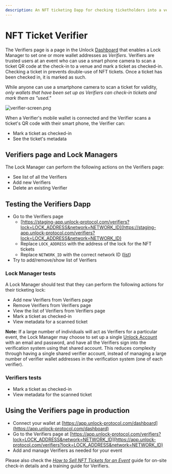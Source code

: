 ```yaml
---
description: An NFT ticketing Dapp for checking ticketholders into a venue at an event.
---
```


# NFT Ticket Verifier

The Verifiers page is a page in the Unlock [Dashboard](/basics/new-to-unlock/deploying-a-lock) that enables a Lock Manager to set one or more wallet addresses as _Verifiers_. Verifiers are trusted users at an event who can use a smart phone camera to scan a ticket QR code at the check-in to a venue and mark a ticket as checked-in. Checking a ticket in prevents double-use of NFT tickets. Once a ticket has been checked in, it is marked as such.

While anyone can use a smartphone camera to scan a ticket for validity, _only wallets that have been set up as Verifiers can check-in tickets and mark them as "used."_

![verifier-screen.png](/img/more/verifier-screen.png)

When a Verifier's mobile wallet is connected and the Verifier scans a ticket's QR code with their smart phone, the Verifier can:

- Mark a ticket as checked-in
- See the ticket's metadata

## Verifiers page and Lock Managers

The Lock Manager can perform the following actions on the Verifiers page:

- See list of all the Verifiers
- Add new Verifiers
- Delete an existing Verifier

## Testing the Verifiers Dapp

- Go to the Verifiers page
  - [https://staging-app.unlock-protocol.com/verifiers?lock=LOCK_ADDRESS&network=NETWORK_ID](https://staging-app.unlock-protocol.com/verifiers?lock=LOCK_ADDRESS&network=NETWORK_ID)
  - Replace `LOCK_ADDRESS` with the address of the lock for the NFT tickets
  - Replace `NETWORK_ID` with the correct network ID ([list](https://docs.unlock-protocol.com/core-protocol/unlock/networks/))
- Try to add/remove/show list of Verifiers

### Lock Manager tests

A Lock Manager should test that they can perform the following actions for their ticketing lock:

- Add new Verifiers from Verifiers page
- Remove Verifiers from Verifiers page
- View the list of Verifiers from Verifiers page
- Mark a ticket as checked-in
- View metadata for a scanned ticket

**Note:** If a large number of individuals will act as Verifiers for a particular event, the Lock Manager may choose to set up a single [Unlock Account](/tools/sign-in-with-ethereum/unlock-accounts) with an email and password, and have all the Verifiers sign into the verification system using that shared account. This reduces complexity through having a single shared verifier account, instead of managing a large number of verifier wallet addresses in the verification system (one of each verifier).

### Verifiers tests

- Mark a ticket as checked-in
- View metadata for the scanned ticket

## Using the Verifiers page in production

- Connect your wallet at [https://app.unlock-protocol.com/dashboard](https://app.unlock-protocol.com/dashboard)
- Go to the Verifiers page at [https://app.unlock-protocol.com/verifiers?lock=LOCK_ADDRESS&network=NETWORK_ID](https://app.unlock-protocol.com/verifiers?lock=LOCK_ADDRESS&network=NETWORK_ID)
- Add and manage Verifiers as needed for your event

Please also check the _[How to Sell NFT Tickets for an Event](https://unlock-protocol.com/guides/how-to-sell-nft-tickets-for-an-event/)_ guide for on-site check-in details and a training guide for Verifiers.
